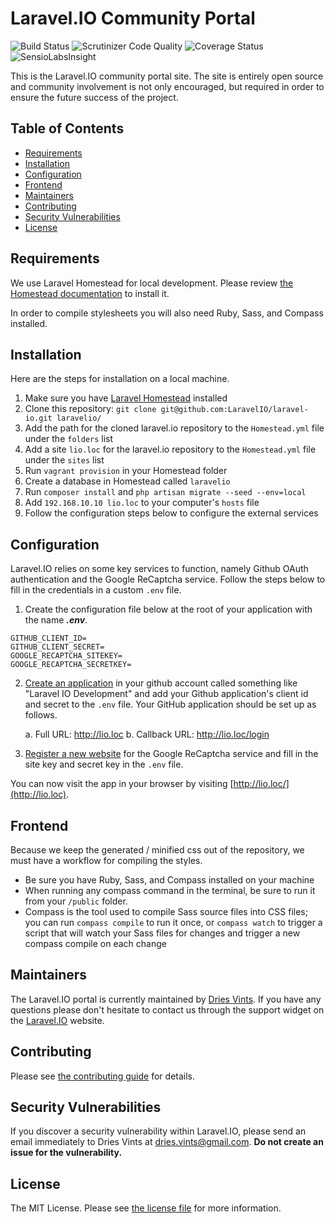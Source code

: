 # Laravel.IO Community Portal

<img src="https://travis-ci.org/LaravelIO/laravel.io.svg?branch=master" alt="Build Status">
<img src="https://scrutinizer-ci.com/g/LaravelIO/laravel.io/badges/quality-score.png?b=master" alt="Scrutinizer Code Quality">
<img src='https://coveralls.io/repos/LaravelIO/laravel.io/badge.png?branch=master' alt='Coverage Status' />
<img src="https://insight.sensiolabs.com/projects/50a7431f-66b0-4221-8837-7ccf1924031e/mini.png" alt="SensioLabsInsight">

This is the Laravel.IO community portal site. The site is entirely open source and community involvement is not only encouraged, but required in order to ensure the future success of the project.

## Table of Contents

- [Requirements](#requirements)
- [Installation](#installation)
- [Configuration](#configuration)
- [Frontend](#frontend)
- [Maintainers](#maintainers)
- [Contributing](#contributing)
- [Security Vulnerabilities](#security-vulnerabilities)
- [License](#license)

## Requirements

We use Laravel Homestead for local development. Please review [the Homestead documentation](http://laravel.com/docs/homestead) to install it.

In order to compile stylesheets you will also need Ruby, Sass, and Compass installed.

## Installation

Here are the steps for installation on a local machine.

1. Make sure you have [Laravel Homestead](http://laravel.com/docs/homestead) installed
2. Clone this repository: `git clone git@github.com:LaravelIO/laravel-io.git laravelio/`
3. Add the path for the cloned laravel.io repository to the `Homestead.yml` file under the `folders` list
4. Add a site `lio.loc` for the laravel.io repository to the `Homestead.yml` file under the `sites` list
5. Run `vagrant provision` in your Homestead folder
6. Create a database in Homestead called `laravelio`
7. Run `composer install` and `php artisan migrate --seed --env=local`
8. Add `192.168.10.10 lio.loc` to your computer's `hosts` file
9. Follow the configuration steps below to configure the external services

## Configuration

Laravel.IO relies on some key services to function, namely Github OAuth authentication and the Google ReCaptcha service. Follow the steps below to fill in the credentials in a custom `.env` file.

1. Create the configuration file below at the root of your application with the name ***.env***.

```
GITHUB_CLIENT_ID=
GITHUB_CLIENT_SECRET=
GOOGLE_RECAPTCHA_SITEKEY=
GOOGLE_RECAPTCHA_SECRETKEY=
```

2. [Create an application](https://github.com/settings/applications) in your github account called something like "Laravel IO Development" and add your Github application's client id and secret to the `.env` file. Your GitHub application should be set up as follows.

    a. Full URL: http://lio.loc
    b. Callback URL: http://lio.loc/login

3. [Register a new website](https://www.google.com/recaptcha/admin) for the Google ReCaptcha service and fill in the site key and secret key in the `.env` file.

You can now visit the app in your browser by visiting [http://lio.loc/](http://lio.loc).

## Frontend

Because we keep the generated / minified css out of the repository, we must have a workflow for compiling the styles.

- Be sure you have Ruby, Sass, and Compass installed on your machine
- When running any compass command in the terminal, be sure to run it from your `/public` folder.
- Compass is the tool used to compile Sass source files into CSS files; you can run `compass compile` to run it once, or `compass watch` to trigger a script that will watch your Sass files for changes and trigger a new compass compile on each change

## Maintainers

The Laravel.IO portal is currently maintained by [Dries Vints](https://github.com/driesvints). If you have any questions please don't hesitate to contact us through the support widget on the [Laravel.IO](http://laravel.io/) website.

## Contributing

Please see [the contributing guide](contributing.md) for details.

## Security Vulnerabilities

If you discover a security vulnerability within Laravel.IO, please send an email immediately to Dries Vints at dries.vints@gmail.com. **Do not create an issue for the vulnerability.**

## License

The MIT License. Please see [the license file](license.txt) for more information.
